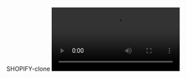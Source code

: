 SHOPIFY-clone
![video alt](https://github.com/govind-parmar3/shopify-clone/blob/9bee1b8321c7fa9f75079ef933b51cd5f11d3bdd/21.06.2024_16.23.02_REC.mp4)
